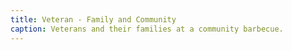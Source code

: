 ```yaml
---
title: Veteran - Family and Community
caption: Veterans and their families at a community barbecue.
---
```

